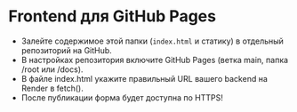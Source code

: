 # Frontend для GitHub Pages

- Залейте содержимое этой папки (`index.html` и статику) в отдельный репозиторий на GitHub.
- В настройках репозитория включите GitHub Pages (ветка main, папка /root или /docs).
- В файле index.html укажите правильный URL вашего backend на Render в fetch().
- После публикации форма будет доступна по HTTPS!
